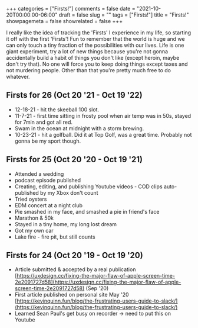 +++
categories = ["Firsts!"]
comments = false
date = "2021-10-20T00:00:00-06:00"
draft = false
slug = ""
tags = ["Firsts!"]
title = "Firsts!"
showpagemeta = false
showrelated = false
+++

I really like the idea of tracking the 'Firsts' I experience in my life, so starting it off with the first 'Firsts'! Fun to remember that the world is huge and we can only touch a tiny fraction of the possibilities with our lives. Life is one giant experiment, try a lot of new things because you're not gonna accidentally build a habit of things you don't like (except heroin, maybe don't try that). No one will force you to keep doing things except taxes and not murdering people. Other than that you're pretty much free to do whatever. 

## Firsts for 26 (Oct 20 '21 - Oct 19 '22)

- 12-18-21 - hit the skeeball 100 slot.
- 11-7-21 - first time sitting in frosty pool when air temp was in 50s, stayed for 7min and got all red.
- Swam in the ocean at midnight with a storm brewing.
- 10-23-21 - hit a golfball. Did it at Top Golf, was a great time. Probably not gonna be my sport though.

## Firsts for 25 (Oct 20 '20 - Oct 19 '21)

- Attended a wedding
- podcast episode published
- Creating, editing, and publishing Youtube videos - COD clips auto-published by my Xbox don't count
- Tried oysters
- EDM concert at a night club
- Pie smashed in my face, and smashed a pie in friend's face
- Marathon & 50k
- Stayed in a tiny home, my long lost dream
- Got my own car
- Lake fire - fire pit, but still counts

## Firsts for 24 (Oct 20 '19 - Oct 19 '20)

- Article submitted & accepted by a real publication [https://uxdesign.cc/fixing-the-major-flaw-of-apple-screen-time-2e2091727d58](https://uxdesign.cc/fixing-the-major-flaw-of-apple-screen-time-2e2091727d58) (Sep '20)
- First article published on personal site May '20 [https://kevinquinn.fun/blog/the-frustrating-users-guide-to-slack/](https://kevinquinn.fun/blog/the-frustrating-users-guide-to-slack/)
- Learned Sean Paul's get busy on recorder → need to put this on Youtube
